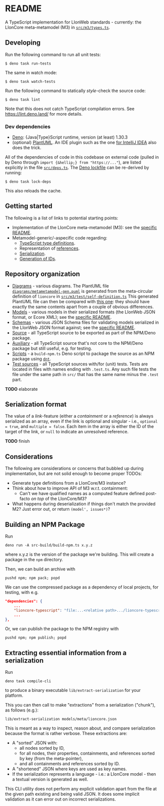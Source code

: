 # README

A TypeScript implementation for LIonWeb standards - currently: the LIonCore meta-metamodel (M3) in [`src/m3/types.ts`](src/m3/types.ts).


## Developing

Run the following command to run all unit tests:

```
$ deno task run-tests
```

The same in watch mode:

```
$ deno task watch-tests
```

Run the following command to statically _style_-check the source code:

```
$ deno task lint
```

Note that this does not catch TypeScript compilation errors.
See https://lint.deno.land/ for more details.


### Dev dependencies

* [Deno](https://deno.land/): {Java|Type}Script runtime, version (at least) 1.30.3
* (optional) [PlantUML](https://plantuml.com/).
  An IDE plugin such as the one [for IntelliJ IDEA](https://plugins.jetbrains.com/plugin/7017-plantuml-integration) also does the trick.

All of the dependencies of code in this codebase on external code (pulled in by Deno through `import {&hellip;} from "https://..."`), are listed explicitly in the file [`src/deps.ts`](src/deps.ts).
The [Deno lockfile](deno.lock) can be re-derived by running:

```
$ deno task lock-deps
```

This also reloads the cache.


## Getting started

The following is a list of links to potential starting points:

* Implementation of the LIonCore meta-metamodel (M3): see the [specific README](src/m3/README.md).
* Metamodel-generic/-aspecific code regarding:
  * [TypeScript type definitions](src/types.ts).
  * Representation of [references](src/references.ts).
  * [Serialization](src/serialization.ts).
  * [Generation of IDs](src/id-generation.ts).


## Repository organization

* [Diagrams](diagrams/) - various diagrams.
  The PlantUML file [`diagrams/metametamodel-gen.puml`](diagrams/metametamodel-gen.puml) is generated from the meta-circular definition of `lioncore` in [`src/m3/test/self-definition.ts`](src/m3/test/self-definition.ts)
  This generated PlantUML file can then be compared with [this one](https://github.com/LIonWeb-org/organization/blob/main/lioncore/metametamodel.puml): they should have exactly the same contents apart from a couple of obvious differences.
* [Models](models/) - various models in their serialized formats (the LIonWeb JSON format, or Ecore XML); see the [specific README](models/README.md).
* [Schemas](schemas/) - various JSON Schema files for validating models serialized in the LIonWeb JSON format against; see the [specific README](schemas/README.md).
* [Source](src/) - all TypeScript source to be exported as part of the NPM/Deno package.
* [Auxiliary](src-aux/) - all TypeScript source that's not core to the NPM/Deno package but still useful, e.g. for testing.
* [Scripts](src-build) - a `build-npm.ts` Deno script to package the source as an NPM package using [`dnt`](https://github.com/denoland/dnt).
* [Test sources](src-test/) - all TypeScript sources with/for (unit) tests.
  Tests are located in files with names ending with `.test.ts`.
  Any such file tests the file under the same path in `src/` that has the same name minus the `.test` part.

**TODO**  elaborate


## Serialization format

The value of a _link_-feature (either a _containment_ or a _reference_) is always serialized as an array, even if the link is optional and singular - i.e., `optional = true`, and `multiple = false`.
Each item in the array is either the ID of the target of the link, or `null` to indicate an unresolved reference.

**TODO**  finish


## Considerations

The following are considerations or concerns that bubbled up during implementation, but are not solid enough to become proper TODOs:

* Generate type definitions from a LIonCore/M3 instance?
* Think about how to improve API of M3 w.r.t. containment:
  * Can't we have qualified names as a computed feature defined post-facto _on top_ of the LIonCore/M3?
* What happens during deserialization if things don't match the provided M2?
  Just error out, or return `(model', issues*)`?


## Building an NPM Package

Run

```shell
deno run -A src-build/build-npm.ts x.y.z
```

where x.y.z is the version of the package we're building. This will create a package in the `npm` directory.

Then, we can build an archive with

```shell
pushd npm; npm pack; popd
```

We can use the compressed package as a dependency of local projects, for testing, with e.g.

```json
"dependencies": {
    ...
    "lioncore-typescript": "file:...<relative path>.../lioncore-typescript/npm/lioncore-0.2.0.tgz"
    ...
},
```

Or, we can publish the package to the NPM registry with

```shell
pushd npm; npm publish; popd
```


## Extracting essential information from a serialization

Run

```shell
deno task compile-cli
```

to produce a binary executable `lib/extract-serialization` for your platform.

This you can then call to make "extractions" from a serialization ("chunk"), as follows (e.g.):

```shell
lib/extract-serialization models/meta/lioncore.json
```

This is meant as a way to inspect, reason about, and compare serialization because the format is rather verbose.
These extractions are:

* A "sorted" JSON with:
  * all nodes sorted by ID,
  * for all nodes, their properties, containments, and references sorted by key (from the meta-pointer),
  * and all containments and references sorted by ID.
* A "shortened" JSON where keys are used as key names.
* If the serialization represents a language - i.e.: a LIonCore model - then a textual version is generated as well.

This CLI utility does not perform any explicit validation apart from the file at the given path existing and being valid JSON.
It does some implicit validation as it can error out on incorrect serializations.

